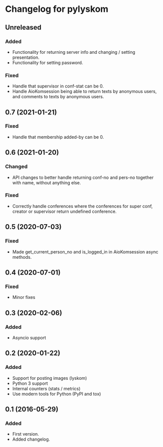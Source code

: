 # Changelog for pylyskom

## Unreleased

### Added

- Functionality for returning server info and changing / setting presentation.
- Functionality for setting password.

### Fixed

- Handle that supervisor in conf-stat can be 0.
- Handle AioKomsession being able to return texts by anonymous users,
  and comments to texts by anonymous users.


## 0.7 (2021-01-21)

### Fixed

- Handle that membership added-by can be 0.


## 0.6 (2021-01-20)

### Changed

- API changes to better handle returning conf-no and pers-no together
  with name, without anything else.

### Fixed

- Correctly handle conferences where the conferences for super conf,
  creator or supervisor return undefined conference.


## 0.5 (2020-07-03)

### Fixed

- Made get_current_person_no and is_logged_in in AioKomsession async methods.


## 0.4 (2020-07-01)

### Fixed

- Minor fixes


## 0.3 (2020-02-06)

### Added

- Asyncio support


## 0.2 (2020-01-22)

### Added

- Support for posting images (lyskom)
- Python 3 support
- Internal counters (stats / metrics)
- Use modern tools for Python (PyPI and tox)


## 0.1 (2016-05-29)

### Added

- First version.
- Added changelog.

